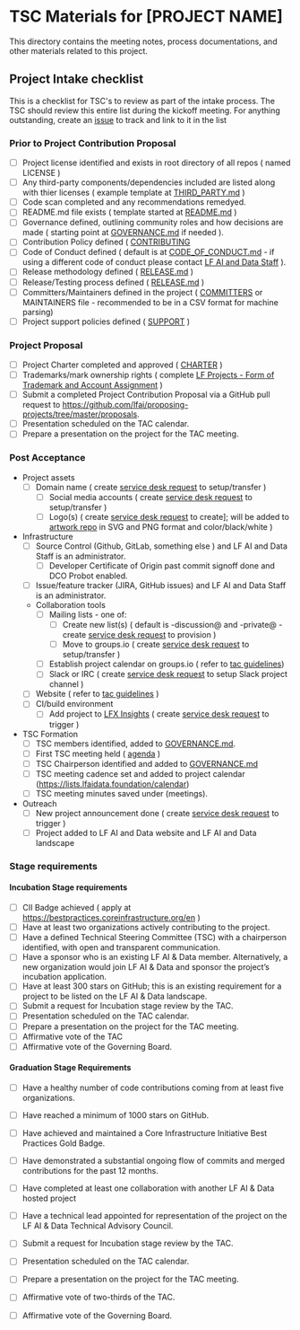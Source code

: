 # TSC Materials for [PROJECT NAME]

This directory contains the meeting notes, process documentations, and other materials related to this project.

## Project Intake checklist

This is a checklist for TSC's to review as part of the intake process. The TSC should review this entire list during the kickoff meeting. For anything outstanding, create an [issue](../issues) to track and link to it in the list

### Prior to Project Contribution Proposal

- [ ] Project license identified and exists in root directory of all repos ( named LICENSE )
- [ ] Any third-party components/dependencies included are listed along with thier licenses ( example template at [THIRD_PARTY.md](../THIRD_PARTY.md) )
- [ ] Code scan completed and any recommendations remedyed.
- [ ] README.md file exists ( template started at [README.md](../README.md) )
- [ ] Governance defined, outlining community roles and how decisions are made ( starting point at [GOVERNANCE.md](../GOVERNANCE.md) if needed ).
- [ ] Contribution Policy defined ( [CONTRIBUTING](../CONTRIBUTING.md)
- [ ] Code of Conduct defined ( default is at [CODE_OF_CONDUCT.md](../CODE_OF_CONDUCT.md) - if using a different code of conduct please contact [LF AI and Data Staff](mailto:operations@lfaidata.foundation) ).
- [ ] Release methodology defined ( [RELEASE.md](../RELEASE.md) )
- [ ] Release/Testing process defined ( [RELEASE.md](../RELEASE.md) ) 
- [ ] Committers/Maintainers defined in the project ( [COMMITTERS](COMMITTERS.csv) or MAINTAINERS file - recommended to be in a CSV format for machine parsing)
- [ ] Project support policies defined ( [SUPPORT](../SUPPORT.md) )

### Project Proposal

- [ ] Project Charter completed and approved ( [CHARTER](CHARTER.md) ) 
- [ ] Trademarks/mark ownership rights ( complete [LF Projects - Form of Trademark and Account Assignment](lf_projects_trademark_assignment.md) )
- [ ] Submit a completed Project Contribution Proposal via a GitHub pull request to https://github.com/lfai/proposing-projects/tree/master/proposals.
- [ ] Presentation scheduled on the TAC calendar.
- [ ] Prepare a presentation on the project for the TAC meeting.

### Post Acceptance

- Project assets
  - [ ] Domain name ( create [service desk request] to setup/transfer )
	- [ ] Social media accounts ( create [service desk request] to setup/transfer )
	- [ ] Logo(s) ( create [service desk request] to create]; will be added to [artwork repo] in SVG and PNG format and color/black/white )
- Infrastructure
  - [ ] Source Control (Github, GitLab, something else ) and LF AI and Data Staff is an administrator.	
    - [ ] Developer Certificate of Origin past commit signoff done and DCO Probot enabled.
  - [ ] Issue/feature tracker (JIRA, GitHub issues) and LF AI and Data Staff is an administrator.
  - Collaboration tools 
    - [ ] Mailing lists - one of: 
      - [ ] Create new list(s) ( default is -discussion@ and -private@ - create [service desk request] to provision ) 
      - [ ] Move to groups.io ( create [service desk request] to setup/transfer )
    - [ ] Establish project calendar on groups.io ( refer to [tac guidelines])
    - [ ] Slack or IRC ( create [service desk request] to setup Slack project channel )
  - [ ] Website ( refer to [tac guidelines] )
  - [ ] CI/build environment	
 	- [ ] Add project to [LFX Insights] ( create [service desk request] to trigger )
- TSC Formation
  - [ ] TSC members identified, added to [GOVERNANCE.md].
  - [ ] First TSC meeting held ( [agenda](meetings) )
  - [ ] TSC Chairperson identified and added to [GOVERNANCE.md]
  - [ ] TSC meeting cadence set and added to project calendar (https://lists.lfaidata.foundation/calendar)
  - [ ] TSC meeting minutes saved under (meetings).
- Outreach
  - [ ] New project announcement done ( create [service desk request] to trigger )
  - [ ] Project added to LF AI and Data website and LF AI and Data landscape

### Stage requirements

#### Incubation Stage requirements  

- [ ] CII Badge achieved ( apply at https://bestpractices.coreinfrastructure.org/en )
- [ ] Have at least two organizations actively contributing to the project. 
- [ ] Have a defined Technical Steering Committee (TSC) with a chairperson identified, with open and transparent communication.
- [ ] Have a sponsor who is an existing LF AI & Data member. Alternatively, a new organization would join LF AI & Data and sponsor the project’s incubation application.
- [ ] Have at least 300 stars on GitHub; this is an existing requirement for a project to be listed on the LF AI & Data landscape.
- [ ] Submit a request for Incubation stage review by the TAC.
- [ ] Presentation scheduled on the TAC calendar.
- [ ] Prepare a presentation on the project for the TAC meeting.
- [ ] Affirmative vote of the TAC
- [ ] Affirmative vote of the Governing Board.

#### Graduation Stage Requirements

- [ ] Have a healthy number of code contributions coming from at least five organizations.
- [ ] Have reached a minimum of 1000 stars on GitHub.
- [ ] Have achieved and maintained a Core Infrastructure Initiative Best Practices Gold Badge.
- [ ] Have demonstrated a substantial ongoing flow of commits and merged contributions for the past 12 months.
- [ ] Have completed at least one collaboration with another LF AI & Data hosted project
- [ ] Have a technical lead appointed for representation of the project on the LF AI & Data Technical Advisory Council.
- [ ] Submit a request for Incubation stage review by the TAC.
- [ ] Presentation scheduled on the TAC calendar.
- [ ] Prepare a presentation on the project for the TAC meeting.
- [ ] Affirmative vote of two-thirds of the TAC. 
- [ ] Affirmative vote of the Governing Board.


[artwork repo]: https://artwork.lfaidata.foundation
[service desk request]: https://github.com/lfai/foundation/issues/new/choose
[tac guidelines]: https://github.com/lfai/tac 
[GOVERNANCE.md]: ../GOVERNANCE.md 
[LFX Insights]: https://insights.lfx.linuxfoundation.org/projects/lfai-f
